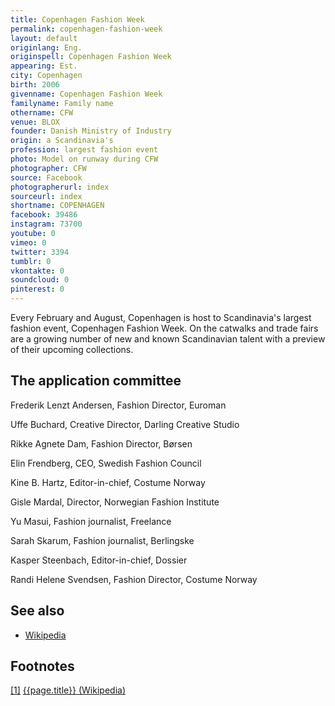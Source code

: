 ```yaml
---
title: Copenhagen Fashion Week
permalink: copenhagen-fashion-week
layout: default
originlang: Eng.
originspell: Copenhagen Fashion Week
appearing: Est.
city: Copenhagen
birth: 2006
givenname: Copenhagen Fashion Week
familyname: Family name
othername: CFW
venue: BLOX
founder: Danish Ministry of Industry
origin: a Scandinavia's
profession: largest fashion event
photo: Model on runway during CFW
photographer: CFW
source: Facebook
photographerurl: index
sourceurl: index
shortname: COPENHAGEN
facebook: 39486
instagram: 73700
youtube: 0
vimeo: 0
twitter: 3394
tumblr: 0
vkontakte: 0
soundcloud: 0
pinterest: 0
---
```


Every February and August, Copenhagen is host to Scandinavia's largest fashion event, Copenhagen Fashion Week. On the catwalks and trade fairs are a growing number of new and known Scandinavian talent with a preview of their upcoming collections.

## The application committee

Frederik Lenzt Andersen, Fashion Director, Euroman

Uffe Buchard, Creative Director, Darling Creative Studio

Rikke Agnete Dam, Fashion Director, Børsen

Elin Frendberg, CEO, Swedish Fashion Council

Kine B. Hartz, Editor-in-chief, Costume Norway

Gisle Mardal, Director, Norwegian Fashion Institute

Yu Masui, Fashion journalist, Freelance

Sarah Skarum, Fashion journalist, Berlingske

Kasper Steenbach, Editor-in-chief, Dossier

Randi Helene Svendsen, Fashion Director, Costume Norway

## See also

+ [Wikipedia](index)

## Footnotes

[[1]](#a1) <span id="f1"></span> [{{page.title}} (Wikipedia)](index)
